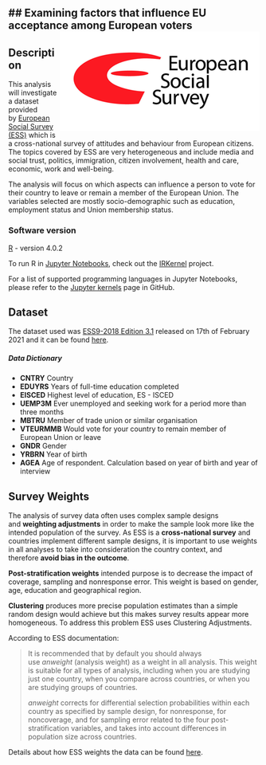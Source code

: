 ## ## Examining factors that influence EU acceptance among European voters <img title="" src="img/ess_logo.png" alt="" align="right">

## Description

This analysis will investigate a dataset provided by [European Social Survey (ESS)](https://www.europeansocialsurvey.org/) which is a cross-national survey of attitudes and behaviour from European citizens. The topics covered by ESS are very heterogeneous and include media and social trust, politics, immigration, citizen involvement, health and care, economic, work and well-being.

The analysis will focus on which aspects can influence a person to vote for their country to leave or remain a member of the European Union. The variables selected are mostly socio-demographic such as education, employment status and Union membership status.

### Software version

[R](https://www.r-project.org/foundation/) - version 4.0.2

To run R in [Jupyter Notebooks](https://jupyter.org/), check out the [IRKernel](https://irkernel.github.io/) project.

For a list of supported programming languages in Jupyter Notebooks, please refer to the [Jupyter kernels](https://github.com/jupyter/jupyter/wiki/Jupyter-kernels) page in GitHub.

## Dataset

The dataset used was [ESS9-2018 Edition 3.1](https://www.europeansocialsurvey.org/docs/round9/survey/ESS9_data_documentation_report_e03_1.pdf) released on 17th of February 2021 and it can be found [here](https://github.com/pessini/european-voters/blob/main/ESS9e03_1.sav).

##### Data Dictionary

- **CNTRY** Country
- **EDUYRS** Years of full-time education completed
- **EISCED** Highest level of education, ES - ISCED
- **UEMP3M** Ever unemployed and seeking work for a period more than three months
- **MBTRU** Member of trade union or similar organisation
- **VTEURMMB** Would vote for your country to remain member of European Union or leave
- **GNDR** Gender
- **YRBRN** Year of birth
- **AGEA** Age of respondent. Calculation based on year of birth and year of interview

## Survey Weights

The analysis of survey data often uses complex sample designs and **weighting adjustments** in order to make the sample look more like the intended population of the survey. As ESS is a **cross-national survey** and countries implement different sample designs, it is important to use weights in all analyses to take into consideration the country context, and therefore **avoid bias in the outcome**.

**Post-stratification weights** intended purpose is to decrease the impact of coverage, sampling and nonresponse error. This weight is based on gender, age, education and geographical region.

**Clustering** produces more precise population estimates than a simple random design would achieve but this makes survey results appear more homogeneous. To address this problem ESS uses Clustering Adjustments.

According to ESS documentation:

> It is recommended that by default you should always use *anweight* (analysis weight) as a weight in all analysis. This weight is suitable for all types of analysis, including when you are studying just one country, when you compare across countries, or when you are studying groups of countries.
> 
> *anweight* corrects for differential selection probabilities within each country as specified by sample design, for nonresponse, for noncoverage, and for sampling error related to the four post-stratification variables, and takes into account differences in population size across countries.

Details about how ESS weights the data can be found [here](https://www.europeansocialsurvey.org/docs/methodology/ESS_weighting_data_1_1.pdf).
